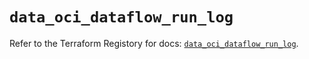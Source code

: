 # `data_oci_dataflow_run_log`

Refer to the Terraform Registory for docs: [`data_oci_dataflow_run_log`](https://registry.terraform.io/providers/oracle/oci/6.18.0/docs/data-sources/dataflow_run_log).
